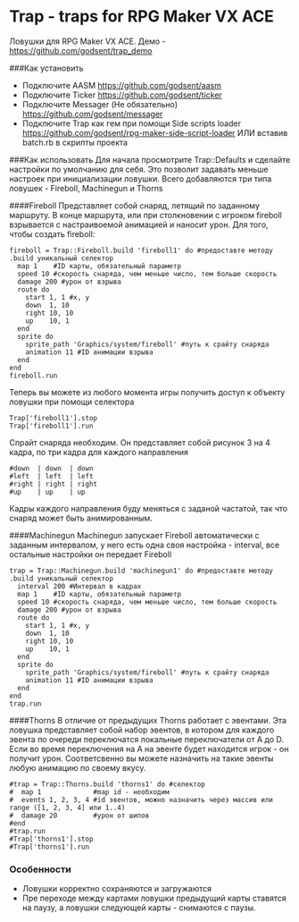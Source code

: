 # Trap - traps for RPG Maker VX ACE
Ловушки для RPG Maker VX ACE. Демо - https://github.com/godsent/trap_demo

###Как установить
- Подключите AASM https://github.com/godsent/aasm
- Подключите Ticker https://github.com/godsent/ticker
- Подключите Messager (Не обязательно) https://github.com/godsent/messager
- Подключите Trap как гем при помощи Side scripts loader https://github.com/godsent/rpg-maker-side-script-loader ИЛИ вставив batch.rb в скрипты проекта

###Как использовать
Для начала просмотрите Trap::Defaults и сделайте настройки по умолчанию для себя. Это позволит задавать меньше настроек при инициализации ловушки.
Всего добавляются три типа ловушек - Fireboll, Machinegun и Thorns

####Fireboll
Представляет собой снаряд, летящий по заданному маршруту. В конце маршрута, или при столкновении с игроком fireboll взрывается с настраивоемой анимацией и наносит урон.
Для того, чтобы создать fireboll:
```
fireboll = Trap::Fireboll.build 'fireboll1' do #предоставте методу .build уникальный селектор
  map 1    #ID карты, обязательный параметр
  speed 10 #скорость снаряда, чем меньше число, тем больше скорость
  damage 200 #урон от взрыва
  route do
    start 1, 1 #x, y
    down  1, 10
    right 10, 10
    up    10, 1
  end
  sprite do
    sprite_path 'Graphics/system/fireboll' #путь к срайту снаряда
    animation 11 #ID анимации взрыва
  end
end
fireboll.run
```
Теперь вы можете из любого момента игры получить доступ к объекту ловушки при помощи селектора
```
Trap['fireboll1'].stop
Trap['fireboll1'].run
```
Спрайт снаряда необходим. Он представляет собой рисунок 3 на 4 кадра, по три кадра для каждого направления
```
#down  | down  | down
#left  | left  | left
#right | right | right
#up    | up    | up
```
Кадры каждого направления буду меняться с заданой частатой, так что снаряд может быть анимированным.

####Machinegun
Machinegun запускает Fireboll автоматически с заданным интервалом, у него есть одна своя настройка - interval, все остальные настройки он передает Fireboll
```
trap = Trap::Machinegun.build 'machinegun1' do #предоставте методу .build уникальный селектор
  interval 200 #Интервал в кадрах
  map 1    #ID карты, обязательный параметр
  speed 10 #скорость снаряда, чем меньше число, тем больше скорость
  damage 200 #урон от взрыва
  route do
    start 1, 1 #x, y
    down  1, 10
    right 10, 10
    up    10, 1
  end
  sprite do
    sprite_path 'Graphics/system/fireboll' #путь к срайту снаряда
    animation 11 #ID анимации взрыва
  end
end
trap.run
```

####Thorns
В отличие от предыдущих Thorns работает с эвентами. Эта ловушка представляет собой набор эвентов, в котором для каждого эвента по очереди переключатся локальные переключатели от A до D. Если во время переключения на А на эвенте будет находится игрок - он получит урон.
Соответсвенно вы можете назначить на такие эвенты любую анимацию по своему вкусу.
```
#trap = Trap::Thorns.build 'thorns1' do #селектор
#  map 1             #map id - необходим
#  events 1, 2, 3, 4 #id эвентов, можно назначить через массив или range ([1, 2, 3, 4] или 1..4)
#  damage 20         #урон от шипов
#end
#trap.run
#Trap['thorns1'].stop
#Trap['thorns1'].run
```

### Особенности
- Ловушки корректно сохраняются и загружаются
- Пре переходе между картами ловушки предыдущий карты ставятся на паузу, а ловушки следующей карты - снимаются с паузы.
